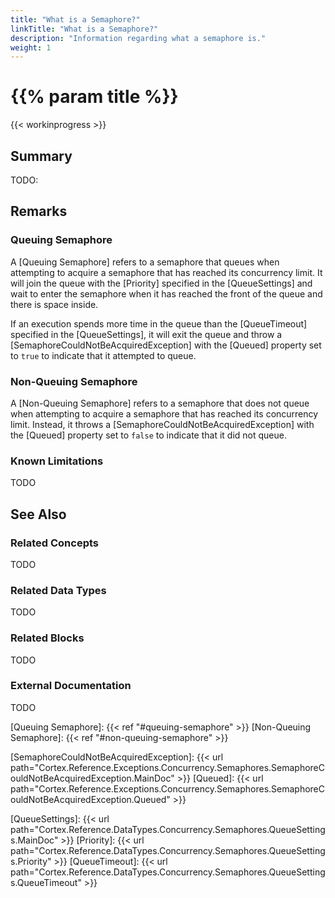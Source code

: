 ```yaml
---
title: "What is a Semaphore?"
linkTitle: "What is a Semaphore?"
description: "Information regarding what a semaphore is."
weight: 1
---
```


# {{% param title %}}

{{< workinprogress >}}

## Summary

TODO:

## Remarks

### Queuing Semaphore

A [Queuing Semaphore] refers to a semaphore that queues when attempting to acquire a semaphore that has reached its concurrency limit. It will join the queue with the [Priority] specified in the [QueueSettings] and wait to enter the semaphore when it has reached the front of the queue and there is space inside.

If an execution spends more time in the queue than the [QueueTimeout] specified in the [QueueSettings], it will exit the queue and throw a [SemaphoreCouldNotBeAcquiredException] with the [Queued] property set to `true` to indicate that it attempted to queue.

### Non-Queuing Semaphore

A [Non-Queuing Semaphore] refers to a semaphore that does not queue when attempting to acquire a semaphore that has reached its concurrency limit. Instead, it throws a [SemaphoreCouldNotBeAcquiredException] with the [Queued] property set to `false` to indicate that it did not queue.

### Known Limitations

TODO

## See Also

### Related Concepts

TODO

### Related Data Types

TODO

### Related Blocks

TODO

### External Documentation

TODO

[Queuing Semaphore]: {{< ref "#queuing-semaphore" >}}
[Non-Queuing Semaphore]: {{< ref "#non-queuing-semaphore" >}}

[SemaphoreCouldNotBeAcquiredException]: {{< url path="Cortex.Reference.Exceptions.Concurrency.Semaphores.SemaphoreCouldNotBeAcquiredException.MainDoc" >}}
[Queued]: {{< url path="Cortex.Reference.Exceptions.Concurrency.Semaphores.SemaphoreCouldNotBeAcquiredException.Queued" >}}

[QueueSettings]: {{< url path="Cortex.Reference.DataTypes.Concurrency.Semaphores.QueueSettings.MainDoc" >}}
[Priority]: {{< url path="Cortex.Reference.DataTypes.Concurrency.Semaphores.QueueSettings.Priority" >}}
[QueueTimeout]: {{< url path="Cortex.Reference.DataTypes.Concurrency.Semaphores.QueueSettings.QueueTimeout" >}}
